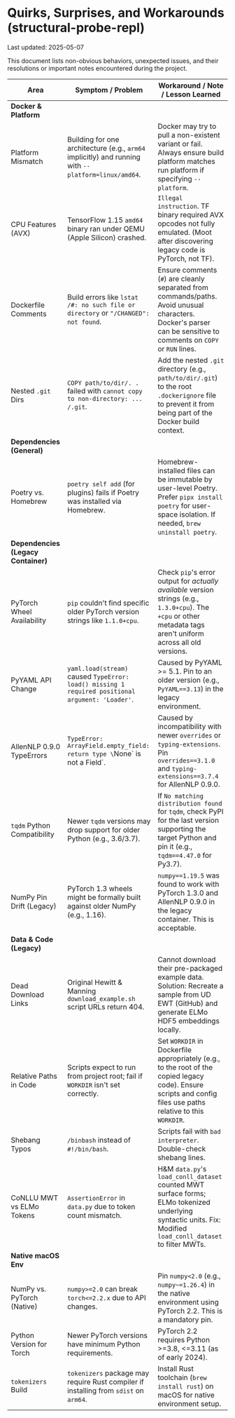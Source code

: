 # Quirks, Surprises, and Workarounds (structural-probe-repl)

Last updated: 2025-05-07

This document lists non-obvious behaviors, unexpected issues, and their resolutions or important notes encountered during the project.

| Area                        | Symptom / Problem                                                                 | Workaround / Note / Lesson Learned                                                                                                                              |
|-----------------------------|-----------------------------------------------------------------------------------|-----------------------------------------------------------------------------------------------------------------------------------------------------------------|
| **Docker & Platform**       |                                                                                   |                                                                                                                                                                 |
| Platform Mismatch           | Building for one architecture (e.g., `arm64` implicitly) and running with `--platform=linux/amd64`. | Docker may try to pull a non-existent variant or fail. Always ensure build platform matches run platform if specifying `--platform`.                          |
| CPU Features (AVX)        | TensorFlow 1.15 `amd64` binary ran under QEMU (Apple Silicon) crashed.            | `Illegal instruction`. TF binary required AVX opcodes not fully emulated. (Moot after discovering legacy code is PyTorch, not TF).                              |
| Dockerfile Comments         | Build errors like `lstat /#: no such file or directory` or `"/CHANGED": not found`. | Ensure comments (`#`) are cleanly separated from commands/paths. Avoid unusual characters. Docker's parser can be sensitive to comments on `COPY` or `RUN` lines. |
| Nested `.git` Dirs          | `COPY path/to/dir/. .` failed with `cannot copy to non-directory: ... /.git`.     | Add the nested `.git` directory (e.g., `path/to/dir/.git`) to the root `.dockerignore` file to prevent it from being part of the Docker build context.         |
| **Dependencies (General)**  |                                                                                   |                                                                                                                                                                 |
| Poetry vs. Homebrew         | `poetry self add` (for plugins) fails if Poetry was installed via Homebrew.         | Homebrew-installed files can be immutable by user-level Poetry. Prefer `pipx install poetry` for user-space isolation. If needed, `brew uninstall poetry`.      |
| **Dependencies (Legacy Container)** |                                                                           |                                                                                                                                                                 |
| PyTorch Wheel Availability  | `pip` couldn't find specific older PyTorch version strings like `1.1.0+cpu`.        | Check `pip`'s error output for *actually available* version strings (e.g., `1.3.0+cpu`). The `+cpu` or other metadata tags aren't uniform across all old versions. |
| PyYAML API Change           | `yaml.load(stream)` caused `TypeError: load() missing 1 required positional argument: 'Loader'`. | Caused by PyYAML >= 5.1. Pin to an older version (e.g., `PyYAML==3.13`) in the legacy environment.                                                              |
| AllenNLP 0.9.0 TypeErrors   | `TypeError: ArrayField.empty_field: return type \`None\` is not a Field`.           | Caused by incompatibility with newer `overrides` or `typing-extensions`. Pin `overrides==3.1.0` and `typing-extensions==3.7.4` for AllenNLP 0.9.0.                |
| `tqdm` Python Compatibility | Newer `tqdm` versions may drop support for older Python (e.g., 3.6/3.7).          | If `No matching distribution found` for `tqdm`, check PyPI for the last version supporting the target Python and pin it (e.g., `tqdm==4.47.0` for Py3.7).       |
| NumPy Pin Drift (Legacy)    | PyTorch 1.3 wheels might be formally built against older NumPy (e.g., 1.16).      | `numpy==1.19.5` was found to work with PyTorch 1.3.0 and AllenNLP 0.9.0 in the legacy container. This is acceptable.                                          |
| **Data & Code (Legacy)**    |                                                                                   |                                                                                                                                                                 |
| Dead Download Links         | Original Hewitt & Manning `download_example.sh` script URLs return 404.           | Cannot download their pre-packaged example data. Solution: Recreate a sample from UD EWT (GitHub) and generate ELMo HDF5 embeddings locally.                  |
| Relative Paths in Code      | Scripts expect to run from project root; fail if `WORKDIR` isn't set correctly.   | Set `WORKDIR` in Dockerfile appropriately (e.g., to the root of the copied legacy code). Ensure scripts and config files use paths relative to this `WORKDIR`. |
| Shebang Typos               | `/binbash` instead of `#!/bin/bash`.                                               | Scripts fail with `bad interpreter`. Double-check shebang lines.                                                                                                |
| CoNLLU MWT vs ELMo Tokens   | `AssertionError` in `data.py` due to token count mismatch.                        | H&M `data.py`'s `load_conll_dataset` counted MWT surface forms; ELMo tokenized underlying syntactic units. Fix: Modified `load_conll_dataset` to filter MWTs. |
| **Native macOS Env**        |                                                                                   |                                                                                                                                                                 |
| NumPy vs. PyTorch (Native)| `numpy>=2.0` can break `torch<=2.2.x` due to API changes.                         | Pin `numpy<2.0` (e.g., `numpy~=1.26.4`) in the native environment using PyTorch 2.2. This is a mandatory pin.                                                 |
| Python Version for Torch    | Newer PyTorch versions have minimum Python requirements.                            | PyTorch 2.2 requires Python >=3.8, <=3.11 (as of early 2024).                                                                                                   |
| `tokenizers` Build          | `tokenizers` package may require Rust compiler if installing from `sdist` on `arm64`. | Install Rust toolchain (`brew install rust`) on macOS for native environment setup.                                                                               |